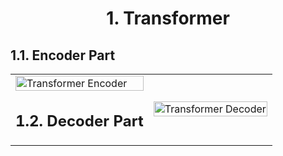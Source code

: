 <h1 align='center'> 1. Transformer </h1>
<h2> 1.1. Encoder Part </h2>

<table>
<tr>
    <td>
        <img src="https://github.com/MarsSeo/Build-My-Own-Models/assets/103374757/5a11beb6-83d1-4ccb-9b42-54f5f54b0c56" alt="Transformer Encoder" style="width: 100%;">
        <h2>1.2. Decoder Part</h2>
    </td>
    <td>
        <img src="https://github.com/MarsSeo/Build-My-Own-Models/assets/103374757/e32f65ef-4fcc-4cbf-b6f4-9b5caacf6bbf" alt="Transformer Decoder" style="width: 100%;">
    </td>
</tr>
</table>

